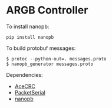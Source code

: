 # ARGB Controller

To install nanopb:

    pip install nanopb

To build protobuf messages:
```
$ protoc --python-out=. messages.proto
$ nanopb_generator messages.proto
```

Dependencies:
- [AceCRC](https://github.com/bxparks/AceCRC)
- [PacketSerial](https://github.com/bakercp/PacketSerial)
- [nanopb](https://github.com/nanopb/nanopb)
